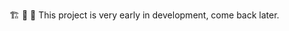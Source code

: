 :building_construction: :construction: :construction_worker: This project is very early in development, come back later.
